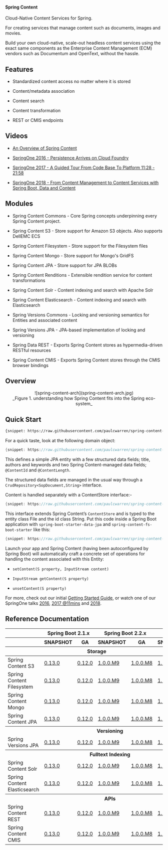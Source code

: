 #### Spring Content

Cloud-Native Content Services for Spring.

For creating services that manage content such as documents, images and movies.  

Build your own cloud-native, scale-out headless content services using the exact same components as the Enterprise Content Management (ECM) vendors such as Documentum and OpenText, without the hassle.   

## Features

- Standardized content access no matter where it is stored  

- Content/metadata association   

- Content search

- Content transformation

- REST or CMIS endpoints

## Videos

- [An Overview of Spring Content](https://www.youtube.com/watch?v=pbDaONWWT3s)

- [SpringOne 2016 - Persistence Arrives on Cloud Foundry](https://www.youtube.com/watch?v=VisP5ebZoWw)

- [SpringOne 2017 - A Guided Tour From Code Base To Platform 11:28 - 21:58](https://www.youtube.com/watch?v=YtNvHTwHhRY&t=0s&list=PLAdzTan_eSPQ2uPeB0bByiIUMLVAhrPHL&index=93)

- [SpringOne 2018 - From Content Management to Content Services with Spring Boot, Data and Content](https://www.youtube.com/watch?v=qyIMHWR40eA)

## Modules

- Spring Content Commons - Core Spring concepts underpinning every Spring Content project.

- Spring Content S3 - Store support for Amazon S3 objects.  Also supports DellEMC ECS

- Spring Content Filesystem - Store support for the Filesystem files

- Spring Content Mongo - Store support for Mongo's GridFS

- Spring Content JPA - Store support for JPA BLOBs

- Spring Content Renditions - Extensible rendition service for content transformations

- Spring Content Solr - Content indexing and search with Apache Solr

- Spring Content Elasticsearch  - Content indexing and search with Elasticsearch

- Spring Versions Commons - Locking and versioning semantics for Entities and associated content

- Spring Versions JPA - JPA-based implementation of locking and versioning

- Spring Data REST - Exports Spring Content stores as hypermedia-driven RESTful resources

- Spring Content CMIS - Exports Spring Content stores through the CMIS browser bindings

## Overview

<center>![spring-content-arch](spring-content-arch.jpg)</center>
<center>_Figure 1. understanding how Spring Content fits into the Spring eco-system_</center>

## Quick Start

```xml
{snippet: https://raw.githubusercontent.com/paulcwarren/spring-content-gettingstarted/master/spring-content-fs/complete/pom.xml 38-42}
```

For a quick taste, look at the following domain object:

```java
{snippet: https://raw.githubusercontent.com/paulcwarren/spring-content-gettingstarted/master/spring-content-fs/complete/src/main/java/gettingstarted/File.java 17-33}
```

This defines a simple JPA entity with a few structured data fields; title, authors and keywords and two Spring Content-managed data fields; `@ContentId` and `@ContentLength`.

The structured data fields are managed in the usual way through a `CrudRepository<SopDocument,String>` interface.  

Content is handled separately with a ContentStore interface:-

```java
{snippet: https://raw.githubusercontent.com/paulcwarren/spring-content-gettingstarted/master/spring-content-fs/complete/src/main/java/gettingstarted/FileContentStore.java 5-6}
```

This interface extends Spring Content’s `ContentStore` and is typed to the entity class File and the id class String.  Put this code inside a Spring Boot application with `spring-boot-starter-data-jpa` and `spring-content-fs-boot-starter` like this:

```java
{snippet: https://raw.githubusercontent.com/paulcwarren/spring-content-gettingstarted/master/spring-content-fs/complete/src/main/java/gettingstarted/SpringContentApplication.java 6-12}
```

Launch your app and Spring Content (having been autoconfigured by Spring Boot) will automatically craft a concrete set of operations for handling the content associated with this Entity:

- `setContent(S property, InputStream content)`

- `InputStream getContent(S property)`

- `unsetContent(S property)`

For more, check out our initial [Getting Started Guide](spring-content-fs-docs.md), or watch one of our SpringOne talks [2016](https://bit.ly/springone-vid), [2017 @11mins](https://www.youtube.com/watch?v=YtNvHTwHhRY) and [2018](https://www.youtube.com/watch?v=qyIMHWR40eA&t=52s).

## Reference Documentation

<table width=100%>
    <thead>
        <tr>
            <th></th>
            <th colspan=2 style="text-align:center">Spring Boot 2.1.x</th>
            <th colspan=2 style="text-align:center">Spring Boot 2.2.x</th>
            <th colspan=2 style="text-align:center">Spring Boot 2.3.x</th>
        </tr>
        <tr>
            <th>
            <th>SNAPSHOT</th>
            <th>GA</th>
            <th>SNAPSHOT</th>
            <th>GA</th>
            <th>SNAPSHOT
            <th>GA</th>
        </tr>
        <tr>
            <th colspan=6>Storage</th>
        </tr>
    </thead>
    <tbody>
        <tr>
            <td>Spring Content S3</td>
            <td><a href="refs/snapshot/master/s3-index.html">0.13.0</a></td>
            <td><a href="refs/release/0.12.0/s3-index.html">0.12.0</a></td>
            <td><a href="refs/snapshot/1.0.x/s3-index.html">1.0.0.M9</a></td>
            <td><a href="refs/release/1.0.0.M8/s3-index.html">1.0.0.M8</a></td>
            <td><a href="refs/snapshot/1.1.x/s3-index.html">1.1.0.M1</a></td>
            <td><a href="refs/release/1.1.0.M1/s3-index.html">1.0.0.M1</a></td>
        </tr>
        <tr>
            <td>Spring Content Filesystem</td>
            <td><a href="refs/snapshot/master/fs-index.html">0.13.0</a></td>
            <td><a href="refs/release/0.12.0/fs-index.html">0.12.0</a></td>
            <td><a href="refs/snapshot/1.0.x/fs-index.html">1.0.0.M9</a></td>
            <td><a href="refs/release/1.0.0.M8/fs-index.html">1.0.0.M8</a></td>
            <td><a href="refs/snapshot/1.1.x/fs-index.html">1.1.0.M1</a></td>
            <td><a href="refs/release/1.1.0.M1/fs-index.html">1.0.0.M1</a></td>
        </tr>
        <tr>
            <td>Spring Content Mongo</td>
            <td><a href="refs/snapshot/master/mongo-index.html">0.13.0</a></td>
            <td><a href="refs/release/0.12.0/mongo-index.html">0.12.0</a></td>
            <td><a href="refs/snapshot/1.0.x/mongo-index.html">1.0.0.M9</a></td>
            <td><a href="refs/release/1.0.0.M8/mongo-index.html">1.0.0.M8</a></td>
            <td><a href="refs/snapshot/1.1.x/mongo-index.html">1.1.0.M1</a></td>
            <td><a href="refs/release/1.1.0.M1/mongo-index.html">1.0.0.M1</a></td>
        </tr>
        <tr>
            <td>Spring Content JPA</td>
            <td><a href="refs/snapshot/master/jpa-index.html">0.13.0</a></td>
            <td><a href="refs/release/0.12.0/jpa-index.html">0.12.0</a></td>
            <td><a href="refs/snapshot/1.0.x/jpa-index.html">1.0.0.M9</a></td>
            <td><a href="refs/release/1.0.0.M8/jpa-index.html">1.0.0.M8</a></td>
            <td><a href="refs/snapshot/1.1.x/jpa-index.html">1.1.0.M1</a></td>
            <td><a href="refs/release/1.1.0.M1/jpa-index.html">1.0.0.M1</a></td>
        </tr>
        <tr>
            <th colspan=7>Versioning</th>
        </tr>
        <tr>
            <td>Spring Versions JPA</td>
            <td><a href="refs/snapshot/master/jpaversions-index.html">0.13.0</a></td>
            <td><a href="refs/release/0.12.0/jpaversion-index.html">0.12.0</a></td>
            <td><a href="refs/snapshot/1.0.x/jpaversions-index.html">1.0.0.M9</a></td>
            <td><a href="refs/release/1.0.0.M8/jpaversions-index.html">1.0.0.M8</a></td>
            <td><a href="refs/snapshot/1.1.x/jpaversions-index.html">1.1.0.M1</a></td>
            <td><a href="refs/release/1.1.0.M1/jpaversions-index.html">1.0.0.M1</a></td>
        </tr>
        <tr>
            <th colspan=7>Fulltext Indexing</th>
        </tr>
        <tr>
            <td>Spring Content Solr</td>
            <td><a href="refs/snapshot/master/solr-index.html">0.13.0</a></td>
            <td><a href="refs/release/0.12.0/solr-index.html">0.12.0</a></td>
            <td><a href="refs/snapshot/1.0.x/solr-index.html">1.0.0.M9</a></td>
            <td><a href="refs/release/1.0.0.M8/solr-index.html">1.0.0.M8</a></td>
            <td><a href="refs/snapshot/1.1.x/solr-index.html">1.1.0.M1</a></td>
            <td><a href="refs/release/1.1.0.M1/solr-index.html">1.0.0.M1</a></td>
        </tr>
        <tr>
            <td>Spring Content Elasticsearch</td>
            <td><a href="refs/snapshot/master/elasticsearch-index.html">0.13.0</a></td>
            <td><a href="refs/release/0.12.0/elasticsearch-index.html">0.12.0</a></td>
            <td><a href="refs/snapshot/1.0.x/elasticsearch-index.html">1.0.0.M9</a></td>
            <td><a href="refs/release/1.0.0.M8/elasticsearch-index.html">1.0.0.M8</a></td>
            <td><a href="refs/snapshot/1.1.x/elasticsearch-index.html">1.1.0.M1</a></td>
            <td><a href="refs/release/1.1.0.M1/elasticsearch-index.html">1.0.0.M1</a></td>
        </tr>
        <tr>
            <th colspan=7>APIs</th>
        </tr>
        <tr>
            <td>Spring Content REST</td>
            <td><a href="refs/snapshot/master/rest-index.html">0.13.0</a></td>
            <td><a href="refs/release/0.12.0/rest-index.html">0.12.0</a></td>
            <td><a href="refs/snapshot/1.0.x/rest-index.html">1.0.0.M9</a></td>
            <td><a href="refs/release/1.0.0.M8/rest-index.html">1.0.0.M8</a></td>
            <td><a href="refs/snapshot/1.1.x/rest-index.html">1.1.0.M1</a></td>
            <td><a href="refs/release/1.1.0.M1/rest-index.html">1.0.0.M1</a></td>
        </tr>
        <tr>
            <td>Spring Content CMIS</td>
            <td><a href="refs/snapshot/master/cmis-index.html">0.13.0</a></td>
            <td><a href="refs/release/0.12.0/cmis-index.html">0.12.0</a></td>
            <td><a href="refs/snapshot/1.0.x/cmis-index.html">1.0.0.M9</a></td>
            <td><a href="refs/release/1.0.0.M8/cmis-index.html">1.0.0.M8</a></td>
            <td><a href="refs/snapshot/1.1.x/cmis-index.html">1.1.0.M1</a></td>
            <td><a href="refs/release/1.1.0.M1/cmis-index.html">1.0.0.M1</a></td>
        </tr>
    </tbody>
</table>
